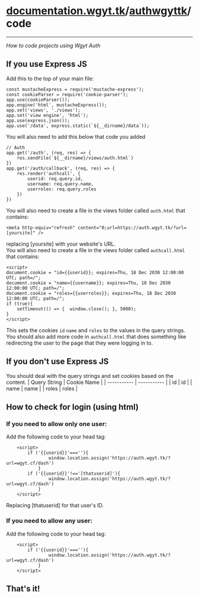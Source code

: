 # [documentation.wgyt.tk](https://documentation.wgyt.tk)/[authwgyttk](https://documentation.wgyt.tk/authwgyttk)/code
_________________
_How to code projects using Wgyt Auth_
## If you use Express JS
Add this to the top of your main file:  
```
const mustacheExpress = require('mustache-express');
const cookieParser = require('cookie-parser');
app.use(cookieParser());
app.engine('html', mustacheExpress());
app.set('views', './views');
app.set('view engine', 'html');
app.use(express.json());
app.use('/data', express.static(`${__dirname}/data`));
```
You will also need to add this below that code you added
```
// Auth
app.get('/auth', (req, res) => {
	res.sendFile(`${__dirname}/views/auth.html`)
})
app.get('/auth/callback', (req, res) => {
	res.render('authcall', {
		userid: req.query.id,
		username: req.query.name,
		userroles: req.query.roles
	})
})
```
You will also need to create a file in the views folder called `auth.html` that contains:
```
<meta http-equiv="refresh" content="0;url=https://auth.wgyt.tk/?url=[yoursite]" />
```
replacing [yoursite] with your website's URL.  
You will also need to create a file in the views folder called `authcall.html` that contains:
```
<script>
document.cookie = "id={{userid}}; expires=Thu, 18 Dec 2030 12:00:00 UTC; path=/";
document.cookie = "name={{username}}; expires=Thu, 18 Dec 2030 12:00:00 UTC; path=/";
document.cookie = "roles={{userroles}}; expires=Thu, 18 Dec 2030 12:00:00 UTC; path=/";
if (true){
	setTimeout(() => {  window.close(); }, 5000);
}
</script>
```
This sets the cookies `id` `name` and `roles` to the values in the query strings.  
You should also add more code in `authcall.html` that does something like redirecting the user to the page that they were logging in to.  
## If you don't use Express JS
You should deal with the query strings and set cookies based on the content.
| Query String | Cookie Name |
| ----------- | ----------- |
| id | id |
| name | name |
| roles | roles |
## How to check for login (using html)  
### If you need to allow only one user:
Add the following code to your head tag:
```
	<script>
		if ('{{userid}}'===''){
				window.location.assign('https://auth.wgyt.tk/?url=wgyt.cf/dash')
			}
		if ('{{userid}}'!=='[thatuserid]'){
				window.location.assign('https://auth.wgyt.tk/?url=wgyt.cf/dash')
			}
	</script>
 ```
 Replacing [thatuserid] for that user's ID.
 ### If you need to allow any user:
 Add the following code to your head tag:
```
	<script>
		if ('{{userid}}'===''){
				window.location.assign('https://auth.wgyt.tk/?url=wgyt.cf/dash')
			}
	</script>
 ```
## That's it!
